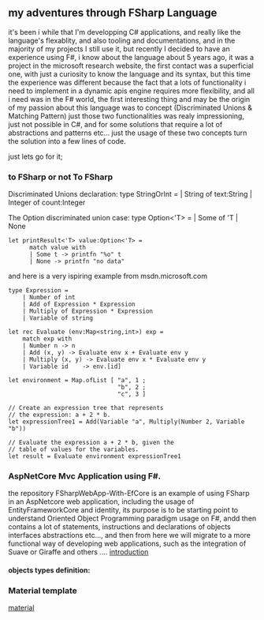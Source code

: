 ## my adventures through FSharp Language

it's been i while that I'm developping C# applications, and really like the language's flexablity, and also tooling and documentations, and in the majority of my projects I still use it, but recently I decided to have an experience using F#, i know about the language about 5 years ago, it was a project in the microsoft research website, the first contact was a superficial one, with just a curiosity to know the language and its syntax, but this time the experience was different because the fact that a lots of functionality i need to implement in a dynamic apis engine requires more flexibility, and all i need was in the F# world, the first interesting thing and may be the origin of my passion about this language was to concept (Discriminated Unions & Matching Pattern) just those two functionalities was realy impressioning, just not possible in C#, and for some solutions that require a lot of abstractions and patterns etc... just the usage of these two concepts turn the solution into a few lines of code.

just lets go for it;

### to FSharp or not To FSharp

Discriminated Unions declaration:
    type StringOrInt = 
      | String of text:String
      | Integer of count:Integer
      
The Option discriminated union case:
    type Option<'T> = 
      | Some of 'T
      | None

    let printResult<'T> value:Option<'T> = 
          match value with 
          | Some t -> printfn "%o" t
          | None -> printfn "no data"

and here is a very ispiring example from msdn.microsoft.com

    type Expression =
        | Number of int
        | Add of Expression * Expression
        | Multiply of Expression * Expression
        | Variable of string

    let rec Evaluate (env:Map<string,int>) exp =
        match exp with
        | Number n -> n
        | Add (x, y) -> Evaluate env x + Evaluate env y
        | Multiply (x, y) -> Evaluate env x * Evaluate env y
        | Variable id    -> env.[id]

    let environment = Map.ofList [ "a", 1 ;
                                   "b", 2 ;
                                   "c", 3 ]

    // Create an expression tree that represents
    // the expression: a + 2 * b.
    let expressionTree1 = Add(Variable "a", Multiply(Number 2, Variable "b"))

    // Evaluate the expression a + 2 * b, given the
    // table of values for the variables.
    let result = Evaluate environment expressionTree1

### AspNetCore Mvc Application using F#.
the repository FSharpWebApp-With-EfCore is an example of using FSharp in an AspNetcore web application, including the usage of EntityFrameworkCore and identity, its purpose is to be starting point to understand Oriented Object Programming paradigm usage on F#,
andd then contains a lot of statements, instructions and declarations of objects interfaces abstractions etc..., and then from here we will migrate to a more functional way of developing web applications, such as the integration of Suave or Giraffe and others ....
[introduction](introduction)
#### objects types definition:
     

### Material template
[material](material)

